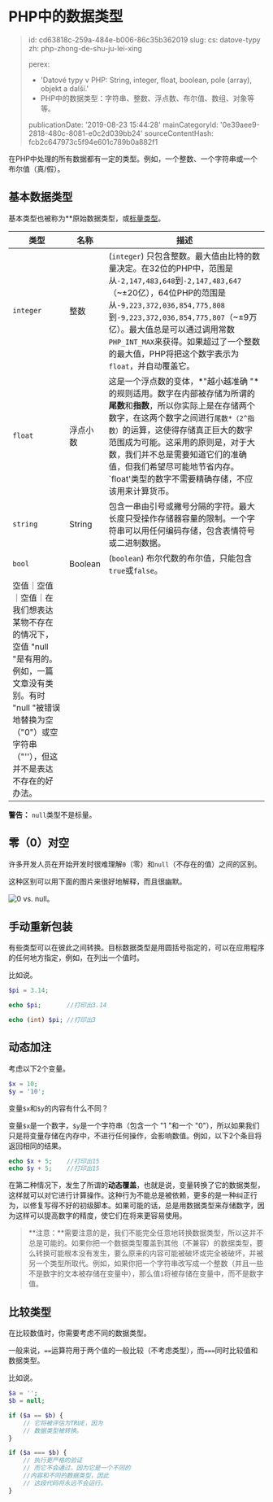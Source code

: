 PHP中的数据类型
=========

> id: cd63818c-259a-484e-b006-86c35b362019
> slug:
> 	cs: datove-typy
> 	zh: php-zhong-de-shu-ju-lei-xing
> 
> perex:
> 	- 'Datové typy v PHP: String, integer, float, boolean, pole (array), objekt a další.'
> 	- PHP中的数据类型：字符串、整数、浮点数、布尔值、数组、对象等等。
> 
> publicationDate: '2019-08-23 15:44:28'
> mainCategoryId: '0e39aee9-2818-480c-8081-e0c2d039bb24'
> sourceContentHash: fcb2c647973c5f94e601c789b0a882f1

在PHP中处理的所有数据都有一定的类型。例如，一个整数、一个字符串或一个布尔值（真/假）。

基本数据类型
--------------------

基本类型也被称为**原始数据类型，或<a href="/function-is-scalar">标量类型</a>。

| 类型 | 名称 | 描述 |
|---------|-----------------|-------|
| `integer`|整数 | (`integer`) 只包含整数。最大值由比特的数量决定。在32位的PHP中，范围是从`-2,147,483,648`到`-2,147,483,647`（~±20亿），64位PHP的范围是从`-9,223,372,036,854,775,808`到`-9,223,372,036,854,775,807`（~±9万亿）。最大值总是可以通过调用常数`PHP_INT_MAX`来获得。如果超过了一个整数的最大值，PHP将把这个数字表示为`float`，并自动覆盖它。
| `float` | 浮点小数 | 这是一个浮点数的变体，*"越小越准确 "*的规则适用。数字在内部被存储为所谓的**尾数**和**指数**，所以你实际上是在存储两个数字，在这两个数字之间进行`尾数*（2^指数）`的运算，这使得存储真正巨大的数字范围成为可能。这采用的原则是，对于大数，我们并不总是需要知道它们的准确值，但我们希望尽可能地节省内存。`float'类型的数字不需要精确存储，不应该用来计算货币。
| `string` | String | 包含一串由引号或撇号分隔的字符。最大长度只受操作存储器容量的限制。一个字符串可以用任何编码存储，包含表情符号或二进制数据。
| `bool` | Boolean | (`boolean`) 布尔代数的布尔值，只能包含`true`或`false`。
| 空值｜空值｜空值｜在我们想表达某物不存在的情况下，空值 "null "是有用的。例如，一篇文章没有类别。有时 "null "被错误地替换为空（"0"）或空字符串（"''），但这并不是表达不存在的好办法。

**警告：** `null`类型不是标量。

零（0）对空
----------------

许多开发人员在开始开发时很难理解`0`（零）和`null`（不存在的值）之间的区别。

这种区别可以用下面的图片来很好地解释，而且很幽默。

<img src="{$baseUrl}/images/0-vs-null.jpg" alt="0 vs. null" class="w-100 mb-3">。

手动重新包装
--------------------

有些类型可以在彼此之间转换。目标数据类型是用圆括号指定的，可以在应用程序的任何地方指定，例如，在列出一个值时。

比如说。

```php
$pi = 3.14;

echo $pi;       //打印出3.14

echo (int) $pi; //打印出3
```

动态加注
---------------------

考虑以下2个变量。

```php
$x = 10;
$y = '10';
```

变量`$x`和`$y`的内容有什么不同？

变量`$x`是一个数字，`$y`是一个字符串（包含一个 "1 "和一个 "0"），所以如果我们只是将变量存储在内存中，不进行任何操作，会影响数值。例如，以下2个条目将返回相同的结果。

```php
echo $x + 5;	//打印出15
echo $y + 5;	//打印出15
```

在第二种情况下，发生了所谓的**动态覆盖**，也就是说，变量转换了它的数据类型，这样就可以对它进行计算操作。这种行为不能总是被依赖，更多的是一种纠正行为，以修复写得不好的初级脚本。如果可能的话，总是用数据类型来存储数字，因为这样可以提高数字的精度，使它们在将来更容易使用。

> **注意：**需要注意的是，我们不能完全任意地转换数据类型，所以这并不总是可能的。如果你把一个数据类型覆盖到其他（不兼容）的数据类型，要么转换可能根本没有发生，要么原来的内容可能被破坏或完全被破坏，并被另一个类型所取代。例如，如果你把一个字符串改写成一个整数（并且一些不是数字的文本被存储在变量中），那么值`1`将被存储在变量中，而不是数字值。

比较类型
----------------

在比较数值时，你需要考虑不同的数据类型。

一般来说，`==`运算符用于两个值的一般比较（不考虑类型），而`===`同时比较值和数据类型。

比如说。

```php
$a = '';
$b = null;

if ($a == $b) {
    // 它将被评估为TRUE，因为
    // 数据类型被转换。
}

if ($a === $b) {
    // 执行更严格的验证
    // 而它不会通过，因为它是一个不同的
    //内容和不同的数据类型，因此
    // 这段代码将永远不会运行。
}
```
